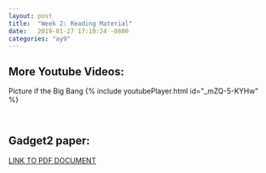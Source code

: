 ```yaml
---
layout: post
title:  "Week 2: Reading Material"
date:   2019-01-27 17:10:24 -0800
categories: "ay9"
---
```


## More Youtube Videos:

Picture if the Big Bang
{% include youtubePlayer.html id="_mZQ-5-KYHw" %}

<br>

## Gadget2 paper:


[ LINK TO PDF DOCUMENT ]( https://wwwmpa.mpa-garching.mpg.de/gadget/gadget2-paper.pdf )
